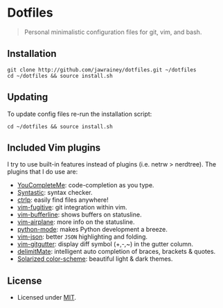 # Dotfiles

> Personal minimalistic configuration files for git, vim, and bash.

## Installation

    git clone http://github.com/jawrainey/dotfiles.git ~/dotfiles
    cd ~/dotfiles && source install.sh

## Updating

To update config files re-run the installation script:

    cd ~/dotfiles && source install.sh

## Included Vim plugins

I try to use built-in features instead of plugins (i.e. netrw > nerdtree). The plugins that I do use are:

- [YouCompleteMe](https://github.com/Valloric/YouCompleteMe/): code-completion as you type.
- [Syntastic](https://github.com/scrooloose/syntastic): syntax checker.
- [ctrlp](http://kien.github.com/ctrlp.vim/): easily find files anywhere!
- [vim-fugitive](https://github.com/tpope/vim-fugitive): git integration within vim.
- [vim-bufferline](https://github.com/bling/vim-bufferline): shows buffers on statusline.
- [vim-airplane](https://github.com/bling/vim-airline): more info on the statusline.
- [python-mode](https://github.com/klen/python-mode): makes Python development a breeze.
- [vim-json](https://github.com/elzr/vim-json): better `JSON` highlighting and folding.
- [vim-gitgutter](https://github.com/airblade/vim-gitgutter): display diff symbol (+,-,~) in the gutter column.
- [delimitMate](https://github.com/Raimondi/delimitMate): intelligent auto completion of braces, brackets & quotes.
- [Solarized color-scheme](https://github.com/altercation/vim-colors-solarized): beautiful light & dark themes.

## License

- Licensed under [MIT](https://github.com/jawrainey/dotfiles/blob/master/LICENSE.txt).
